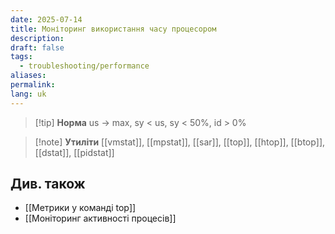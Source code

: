 ```yaml
---
date: 2025-07-14
title: Моніторинг використання часу процесором
description: 
draft: false
tags:
  - troubleshooting/performance
aliases: 
permalink: 
lang: uk
---
```


> [!tip] **Норма**
> us → max, sy < us, sy < 50%, id > 0%

> [!note] **Утиліти**
> [[vmstat]], [[mpstat]], [[sar]], [[top]], [[htop]], [[btop]], [[dstat]], [[pidstat]]

## Див. також

- [[Метрики у команді top]]
- [[Моніторинг активності процесів]]